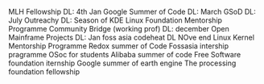 MLH Fellowship DL: 4th Jan
Google Summer of Code DL: March
GSoD DL: July
Outreachy DL:
Season of KDE
Linux Foundation Mentorship Programme
Community Bridge (working prof) DL: december
Open Mainframe Projects DL: Jan
foss asia codeheat DL NOve end
Linux Kernel Mentorship Programme
Redox summer of Code
Fossasia intership pragramme
OSoc for students
Alibaba summer of code
Free Software foundation iternship
Google summer of earth engine
The processing foundation fellowship 
